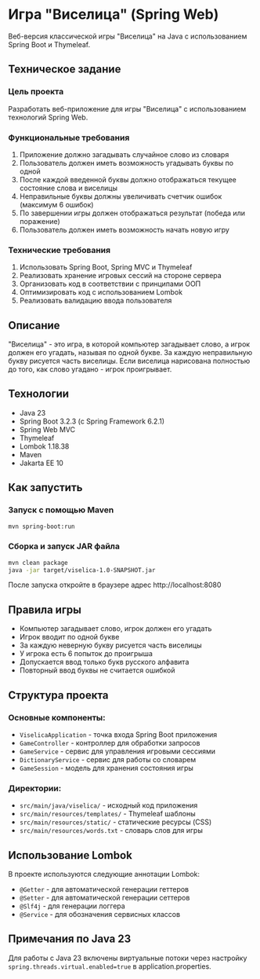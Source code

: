 # Игра "Виселица" (Spring Web)

Веб-версия классической игры "Виселица" на Java с использованием Spring Boot и Thymeleaf.

## Техническое задание

### Цель проекта

Разработать веб-приложение для игры "Виселица" с использованием технологий Spring Web.

### Функциональные требования

1. Приложение должно загадывать случайное слово из словаря
2. Пользователь должен иметь возможность угадывать буквы по одной
3. После каждой введенной буквы должно отображаться текущее состояние слова и виселицы
4. Неправильные буквы должны увеличивать счетчик ошибок (максимум 6 ошибок)
5. По завершении игры должен отображаться результат (победа или поражение)
6. Пользователь должен иметь возможность начать новую игру

### Технические требования

1. Использовать Spring Boot, Spring MVC и Thymeleaf
2. Реализовать хранение игровых сессий на стороне сервера
3. Организовать код в соответствии с принципами ООП
4. Оптимизировать код с использованием Lombok
5. Реализовать валидацию ввода пользователя

## Описание

"Виселица" - это игра, в которой компьютер загадывает слово, а игрок должен его угадать, называя по одной букве. За
каждую неправильную букву рисуется часть виселицы. Если виселица нарисована полностью до того, как слово угадано - игрок
проигрывает.

## Технологии

* Java 23
* Spring Boot 3.2.3 (с Spring Framework 6.2.1)
* Spring Web MVC
* Thymeleaf
* Lombok 1.18.38
* Maven
* Jakarta EE 10

## Как запустить

### Запуск с помощью Maven

```bash
mvn spring-boot:run
```

### Сборка и запуск JAR файла

```bash
mvn clean package
java -jar target/viselica-1.0-SNAPSHOT.jar
```

После запуска откройте в браузере адрес http://localhost:8080

## Правила игры

- Компьютер загадывает слово, игрок должен его угадать
- Игрок вводит по одной букве
- За каждую неверную букву рисуется часть виселицы
- У игрока есть 6 попыток до проигрыша
- Допускается ввод только букв русского алфавита
- Повторный ввод буквы не считается ошибкой

## Структура проекта

### Основные компоненты:

- `ViselicaApplication` - точка входа Spring Boot приложения
- `GameController` - контроллер для обработки запросов
- `GameService` - сервис для управления игровыми сессиями
- `DictionaryService` - сервис для работы со словарем
- `GameSession` - модель для хранения состояния игры

### Директории:

- `src/main/java/viselica/` - исходный код приложения
- `src/main/resources/templates/` - Thymeleaf шаблоны
- `src/main/resources/static/` - статические ресурсы (CSS)
- `src/main/resources/words.txt` - словарь слов для игры

## Использование Lombok

В проекте используются следующие аннотации Lombok:

- `@Getter` - для автоматической генерации геттеров
- `@Setter` - для автоматической генерации сеттеров
- `@Slf4j` - для генерации логгера
- `@Service` - для обозначения сервисных классов

## Примечания по Java 23

Для работы с Java 23 включены виртуальные потоки через настройку `spring.threads.virtual.enabled=true` в
application.properties. 